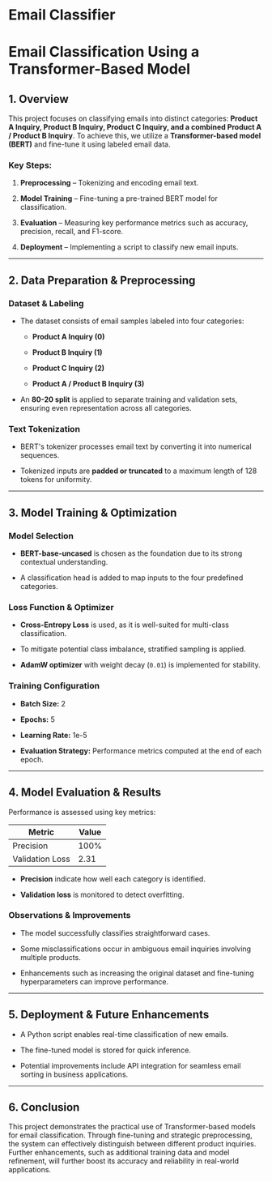 # Email Classifier

# Email Classification Using a Transformer-Based Model

## 1. Overview

This project focuses on classifying emails into distinct categories: **Product A Inquiry, Product B Inquiry, Product C Inquiry, and a combined Product A / Product B Inquiry**. To achieve this, we utilize a **Transformer-based model (BERT)** and fine-tune it using labeled email data.

### Key Steps:

1.  **Preprocessing** – Tokenizing and encoding email text.
    
2.  **Model Training** – Fine-tuning a pre-trained BERT model for classification.
    
3.  **Evaluation** – Measuring key performance metrics such as accuracy, precision, recall, and F1-score.
    
4.  **Deployment** – Implementing a script to classify new email inputs.
    

----------

## 2. Data Preparation & Preprocessing

### **Dataset & Labeling**

-   The dataset consists of email samples labeled into four categories:
    
    -   **Product A Inquiry (0)**
        
    -   **Product B Inquiry (1)**
        
    -   **Product C Inquiry (2)**
        
    -   **Product A / Product B Inquiry (3)**
   
        
-   An **80-20 split** is applied to separate training and validation sets, ensuring even representation across all categories.
    

### **Text Tokenization**

-   BERT's tokenizer processes email text by converting it into numerical sequences.
    
-   Tokenized inputs are **padded or truncated** to a maximum length of 128 tokens for uniformity.
    

----------

## 3. Model Training & Optimization

### **Model Selection**

-   **BERT-base-uncased** is chosen as the foundation due to its strong contextual understanding.
    
-   A classification head is added to map inputs to the four predefined categories.
    

### **Loss Function & Optimizer**

-   **Cross-Entropy Loss** is used, as it is well-suited for multi-class classification.
    
-   To mitigate potential class imbalance, stratified sampling is applied.
    
-   **AdamW optimizer** with weight decay (`0.01`) is implemented for stability.
    

### **Training Configuration**

-   **Batch Size:** 2
    
-   **Epochs:** 5
    
-   **Learning Rate:** 1e-5
    
-   **Evaluation Strategy:** Performance metrics computed at the end of each epoch.
    

----------

## 4. Model Evaluation & Results

Performance is assessed using key metrics:

| Metric  | Value |
|---------------|-------|
| Precision  | 100%  |
| Validation Loss | 2.31  |

-   **Precision** indicate how well each category is identified.
    
-   **Validation loss** is monitored to detect overfitting.
    

### **Observations & Improvements**

-   The model successfully classifies straightforward cases.
    
-   Some misclassifications occur in ambiguous email inquiries involving multiple products.
    
-   Enhancements such as increasing the original dataset and fine-tuning hyperparameters can improve performance.
    

----------

## 5. Deployment & Future Enhancements

-   A Python script enables real-time classification of new emails.
    
-   The fine-tuned model is stored for quick inference.
    
-   Potential improvements include API integration for seamless email sorting in business applications.
    

----------

## 6. Conclusion

This project demonstrates the practical use of Transformer-based models for email classification. Through fine-tuning and strategic preprocessing, the system can effectively distinguish between different product inquiries. Further enhancements, such as additional training data and model refinement, will further boost its accuracy and reliability in real-world applications. 

